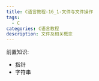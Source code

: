 ```yaml
---
title: C语言教程-16_1-文件与文件操作
tags:
  - C
categories: C语言教程
description: 文件及相关概念
---
```

前置知识:
- 指针
- 字符串

